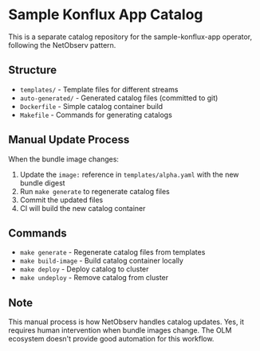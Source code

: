 # Sample Konflux App Catalog

This is a separate catalog repository for the sample-konflux-app operator, following the NetObserv pattern.

## Structure

- `templates/` - Template files for different streams
- `auto-generated/` - Generated catalog files (committed to git)
- `Dockerfile` - Simple catalog container build
- `Makefile` - Commands for generating catalogs

## Manual Update Process

When the bundle image changes:

1. Update the `image:` reference in `templates/alpha.yaml` with the new bundle digest
2. Run `make generate` to regenerate catalog files  
3. Commit the updated files
4. CI will build the new catalog container

## Commands

- `make generate` - Regenerate catalog files from templates
- `make build-image` - Build catalog container locally
- `make deploy` - Deploy catalog to cluster
- `make undeploy` - Remove catalog from cluster

## Note

This manual process is how NetObserv handles catalog updates. Yes, it requires human intervention when bundle images change. The OLM ecosystem doesn't provide good automation for this workflow.